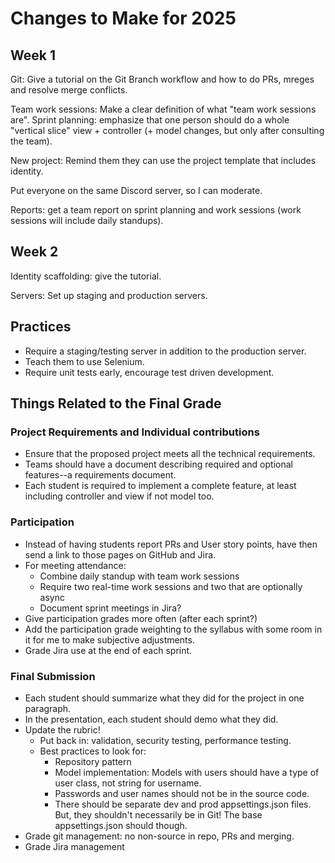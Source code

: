# Changes to Make for 2025

## Week 1

Git: Give a tutorial on the Git Branch workflow and how to do PRs, mreges and resolve merge conflicts.

Team work sessions: Make a clear definition of what "team work sessions are". 
Sprint planning: emphasize that one person should do a whole "vertical slice" view + controller (+ model changes, but only after consulting the team).

New project: Remind them they can use the project template that includes identity.

Put everyone on the same Discord server, so I can moderate.

Reports: get a team report on sprint planning and work sessions (work sessions will include daily standups).

## Week 2

Identity scaffolding: give the tutorial.

Servers: Set up staging and production servers.



## Practices

- Require a staging/testing server in addition to the production server.
- Teach them to use Selenium.
- Require unit tests early, encourage test driven development.

## Things Related to the Final Grade

### Project Requirements and Individual contributions

- Ensure that the proposed project meets all the technical requirements.
- Teams should have a document describing required and optional features--a requirements document.
- Each student is required to implement a complete feature, at least including controller and view if not model too.

### Participation

- Instead of having students report PRs and User story points, have then send a link to those pages on GitHub and Jira.
- For meeting attendance:
  - Combine daily standup with team work sessions
  - Require two real-time work sessions and two that are optionally async
  - Document sprint meetings in Jira?
- Give participation grades more often  (after each sprint?)
- Add the participation grade weighting to the syllabus with some room in it for me to make subjective adjustments.
- Grade Jira use at the end of each sprint.

### Final Submission

- Each student should summarize what they did for the project in one paragraph.
- In the presentation, each student should demo what they did.
- Update the rubric!
  - Put back in: validation, security testing, performance testing.
  - Best practices to look for:
    - Repository pattern
    - Model implementation:  Models with users should have a type of user class, not string for username.
    - Passwords and user names should not be in the source code.
    - There should be separate dev and prod appsettings.json files.  
      But, they shouldn't necessarily be in Git! The base appsettings.json should though.
- Grade git management: no non-source in repo, PRs and merging.
- Grade Jira management

